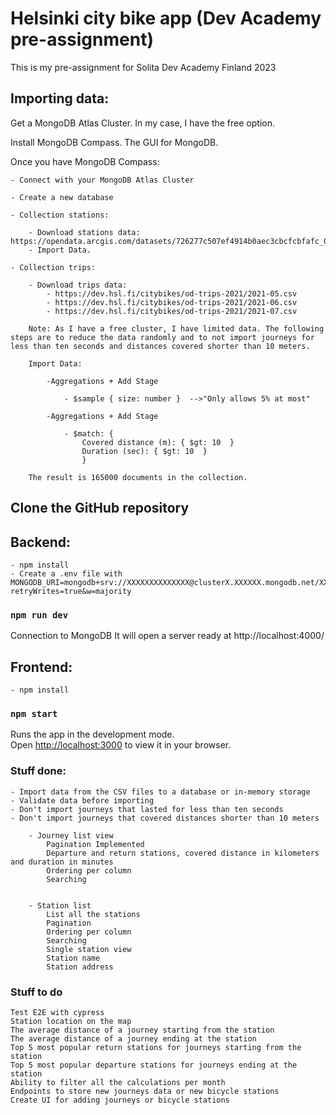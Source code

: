 # Helsinki city bike app (Dev Academy pre-assignment)

This is my pre-assignment for Solita Dev Academy Finland 2023

## Importing data:

Get a MongoDB Atlas Cluster. In my case, I have the free option.

Install MongoDB Compass. The GUI for MongoDB.

Once you have MongoDB Compass:

    - Connect with your MongoDB Atlas Cluster

    - Create a new database

    - Collection stations:

        - Download stations data: https://opendata.arcgis.com/datasets/726277c507ef4914b0aec3cbcfcbfafc_0.csv
        - Import Data.

    - Collection trips:

        - Download trips data:
            - https://dev.hsl.fi/citybikes/od-trips-2021/2021-05.csv
            - https://dev.hsl.fi/citybikes/od-trips-2021/2021-06.csv
            - https://dev.hsl.fi/citybikes/od-trips-2021/2021-07.csv

        Note: As I have a free cluster, I have limited data. The following steps are to reduce the data randomly and to not import journeys for less than ten seconds and distances covered shorter than 10 meters. 

        Import Data:

            -Aggregations + Add Stage

                - $sample { size: number }  -->"Only allows 5% at most"

            -Aggregations + Add Stage

                - $match: { 
                    Covered distance (m): { $gt: 10  }
                    Duration (sec): { $gt: 10  }
                    }
        
        The result is 165000 documents in the collection.

## Clone the GitHub repository

## Backend: 
    
    - npm install
    - Create a .env file with MONGODB_URI=mongodb+srv://XXXXXXXXXXXXXX@clusterX.XXXXXX.mongodb.net/XXXXXXXXX?retryWrites=true&w=majority 

### `npm run dev`

Connection to MongoDB
It will open a server ready at http://localhost:4000/


## Frontend: 

    - npm install

### `npm start`

Runs the app in the development mode.\
Open [http://localhost:3000](http://localhost:3000) to view it in your browser.

### Stuff done:

    - Import data from the CSV files to a database or in-memory storage
    - Validate data before importing
    - Don't import journeys that lasted for less than ten seconds
    - Don't import journeys that covered distances shorter than 10 meters
        
        - Journey list view
            Pagination Implemented
            Departure and return stations, covered distance in kilometers and duration in minutes
            Ordering per column
            Searching
          

        - Station list
            List all the stations
            Pagination
            Ordering per column
            Searching
            Single station view
            Station name
            Station address

### Stuff to do 

    Test E2E with cypress
    Station location on the map
    The average distance of a journey starting from the station
    The average distance of a journey ending at the station
    Top 5 most popular return stations for journeys starting from the station
    Top 5 most popular departure stations for journeys ending at the station
    Ability to filter all the calculations per month
    Endpoints to store new journeys data or new bicycle stations
    Create UI for adding journeys or bicycle stations


